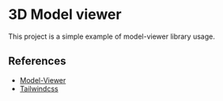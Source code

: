 # 3D Model viewer

This project is a simple example of model-viewer library usage.

## References
- [Model-Viewer](https://modelviewer.dev/)
- [Tailwindcss](https://tailwindcss.com/)
